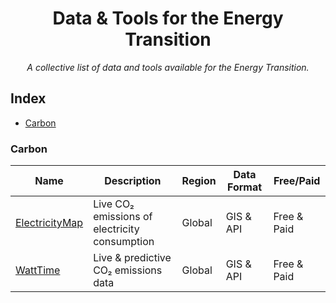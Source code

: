 <div align="center">
    <h1>Data & Tools for the Energy Transition</h1>
    <i>A collective list of data and tools available for the Energy Transition.</i>
</div>

## Index

* [Carbon](#carbon)

### Carbon
Name | Description | Region | Data Format | Free/Paid |
|---|---|---|---|---|
| [ElectricityMap](https://app.electricitymap.org/map) | Live CO₂ emissions of electricity consumption | Global | GIS & API | Free & Paid |
| [WattTime](https://www.watttime.org/) | Live & predictive CO₂ emissions data  | Global | GIS & API | Free & Paid |
